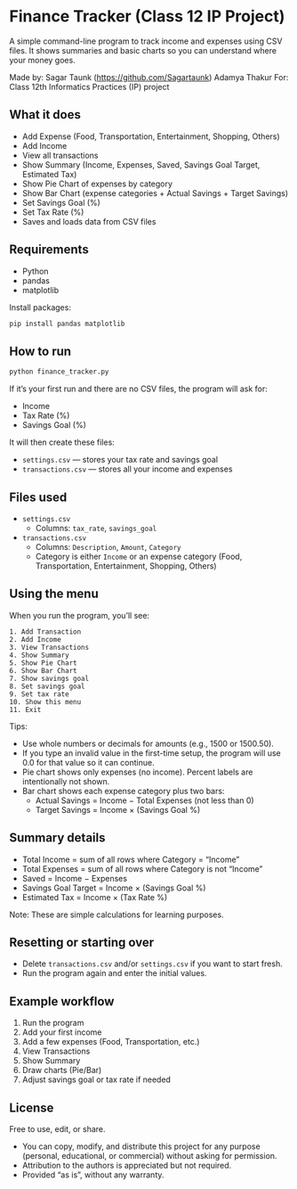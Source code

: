 # Finance Tracker (Class 12 IP Project)

A simple command-line program to track income and expenses using CSV files. It shows summaries and basic charts so you can understand where your money goes.

Made by: Sagar Taunk (https://github.com/Sagartaunk)
         Adamya Thakur
For: Class 12th Informatics Practices (IP) project

## What it does

- Add Expense (Food, Transportation, Entertainment, Shopping, Others)
- Add Income
- View all transactions
- Show Summary (Income, Expenses, Saved, Savings Goal Target, Estimated Tax)
- Show Pie Chart of expenses by category
- Show Bar Chart (expense categories + Actual Savings + Target Savings)
- Set Savings Goal (%)
- Set Tax Rate (%)
- Saves and loads data from CSV files

## Requirements

- Python
- pandas
- matplotlib

Install packages:

```bash
pip install pandas matplotlib
```

## How to run

```bash
python finance_tracker.py
```

If it’s your first run and there are no CSV files, the program will ask for:
- Income
- Tax Rate (%)
- Savings Goal (%)

It will then create these files:
- `settings.csv` — stores your tax rate and savings goal
- `transactions.csv` — stores all your income and expenses

## Files used

- `settings.csv`
  - Columns: `tax_rate`, `savings_goal`
- `transactions.csv`
  - Columns: `Description`, `Amount`, `Category`
  - Category is either `Income` or an expense category (Food, Transportation, Entertainment, Shopping, Others)

## Using the menu

When you run the program, you’ll see:

```
1. Add Transaction
2. Add Income
3. View Transactions
4. Show Summary
5. Show Pie Chart
6. Show Bar Chart
7. Show savings goal
8. Set savings goal
9. Set tax rate
10. Show this menu
11. Exit
```

Tips:
- Use whole numbers or decimals for amounts (e.g., 1500 or 1500.50).
- If you type an invalid value in the first-time setup, the program will use 0.0 for that value so it can continue.
- Pie chart shows only expenses (no income). Percent labels are intentionally not shown.
- Bar chart shows each expense category plus two bars:
  - Actual Savings = Income − Total Expenses (not less than 0)
  - Target Savings = Income × (Savings Goal %)

## Summary details

- Total Income = sum of all rows where Category = “Income”
- Total Expenses = sum of all rows where Category is not “Income”
- Saved = Income − Expenses
- Savings Goal Target = Income × (Savings Goal %)
- Estimated Tax = Income × (Tax Rate %)

Note: These are simple calculations for learning purposes.

## Resetting or starting over

- Delete `transactions.csv` and/or `settings.csv` if you want to start fresh.
- Run the program again and enter the initial values.

## Example workflow

1. Run the program
2. Add your first income
3. Add a few expenses (Food, Transportation, etc.)
4. View Transactions
5. Show Summary
6. Draw charts (Pie/Bar)
7. Adjust savings goal or tax rate if needed

## License
Free to use, edit, or share.

- You can copy, modify, and distribute this project for any purpose (personal, educational, or commercial) without asking for permission.
- Attribution to the authors is appreciated but not required.
- Provided “as is”, without any warranty.
